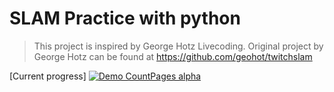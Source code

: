 # SLAM Practice with python
> This project is inspired by George Hotz Livecoding.
> Original project by George Hotz can be found at https://github.com/geohot/twitchslam

[Current progress]
[![Demo CountPages alpha](https://gifs.com/gif/vslam-VPw0RB)](https://www.youtube.com/watch?v=IP0-AicVcDk)
